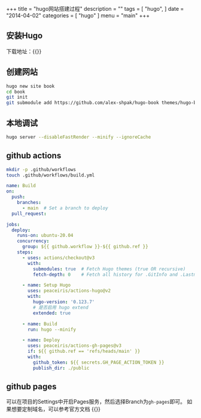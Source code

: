 +++
title = "hugo网站搭建过程"
description = ""
tags = [
    "hugo",
]
date = "2014-04-02"
categories = [
    "hugo"
]
menu = "main"
+++

## 安装Hugo
下载地址：{{<link href="https://github.com/gohugoio/hugo/releases" text="https://github.com/gohugoio/hugo/releases" target="_blank">}}

## 创建网站
```bash
hugo new site book
cd book
git init
git submodule add https://github.com/alex-shpak/hugo-book themes/hugo-book
```

## 本地调试
```bash
hugo server --disableFastRender --minify --ignoreCache
```

## github actions
```bash
mkdir -p .github/workflows
touch .github/workflows/build.yml
```
```yaml
name: Build
on:
  push:
    branches:
      - main  # Set a branch to deploy
  pull_request:

jobs:
  deploy:
    runs-on: ubuntu-20.04
    concurrency:
      group: ${{ github.workflow }}-${{ github.ref }}
    steps:
      - uses: actions/checkout@v3
        with:
          submodules: true  # Fetch Hugo themes (true OR recursive)
          fetch-depth: 0    # Fetch all history for .GitInfo and .Lastmod

      - name: Setup Hugo
        uses: peaceiris/actions-hugo@v2
        with:
          hugo-version: '0.123.7'
          # 是否启用 hugo extend
          extended: true

      - name: Build
        run: hugo --minify

      - name: Deploy
        uses: peaceiris/actions-gh-pages@v3
        if: ${{ github.ref == 'refs/heads/main' }}
        with:
          github_token: ${{ secrets.GH_PAGE_ACTION_TOKEN }}
          publish_dir: ./public
```

## github pages
  可以在项目的Settings中开启Pages服务，然后选择Branch为`gh-pages`即可。
  如果想要定制域名，可以参考官方文档 {{<link href="https://docs.github.com/en/pages/configuring-a-custom-domain-for-your-github-pages-site/about-custom-domains-and-github-pages" text="About custom domains and GitHub Pages" target="_blank">}}